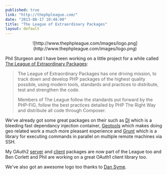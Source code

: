 ```yaml
---
published: true
link: "http://thephpleague.com/"
date: "2013-08-17 10:48:00"
title: "The League of Extraordinary Packages"
layout: default
---
```


<div style="text-align:center">
![http://www.thephpleague.com/images/logo.png](http://www.thephpleague.com/images/logo.png)
</div>

Phil Sturgeon and I have been working on a little project for a while called [The League of Extraordinary Packages](http://www.thephpleague.com/):

> The League of Extraordinary Packages has one driving mission, to track down and develop PHP packages of the highest quality possible, using modern tools, standards and practices to distribute, test and strengthen the code.
>
>Members of The League follow the standards put forward by the PHP-FIG, follow the best practices detailed by PHP The Right Way and distribute all code through Composer.

We've already got some great packages on their such as [DI](https://github.com/php-loep/DI) which is a bleeding fast dependancy injection container, [Geotools](https://github.com/php-loep/Geotools) which makes doing geo related work a much more pleasant experience and [Grunt](https://github.com/php-loep/grunt) which is a library for executing commands in parallel on multiple remote machines via SSH.

My OAuth2 [server](https://github.com/php-loep/oauth2-server) and [client](https://github.com/php-loep/oauth2-client) packages are now part of the League too and Ben Corlett and Phil are working on a great OAuth1 client library too.

We've also got an awesome logo too thanks to [Dan Syme](https://twitter.com/dansyme).